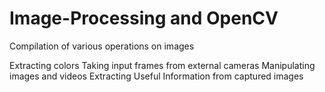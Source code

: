 # Image-Processing and OpenCV
Compilation of various operations on images

Extracting colors
Taking input frames from external cameras
Manipulating images and videos
Extracting Useful Information from captured images





